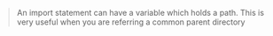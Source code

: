 >An import statement can have a variable which holds a path. This is very useful when you are referring a common parent directory
